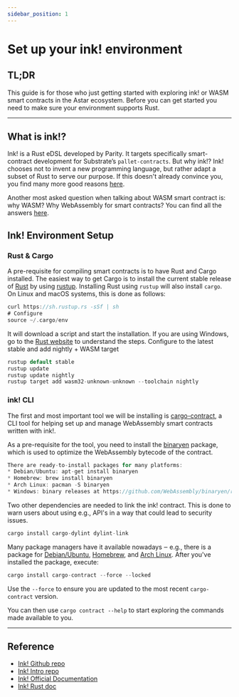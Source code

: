 ```yaml
---
sidebar_position: 1
---
```


# Set up your ink! environment
## TL;DR

This guide is for those who just getting started with exploring ink! or WASM smart contracts in the Astar ecosystem. Before you can get started you need to make sure your environment supports Rust.

---

## What is ink!?

Ink! is a Rust eDSL developed by Parity. It targets specifically smart-contract development for Substrate’s `pallet-contracts`. But why ink!? Ink! chooses not to invent a new programming language, but rather adapt a subset of Rust to serve our purpose. If this doesn't already convince you, you find many more good reasons [here](https://use.ink/why-rust-for-smart-contracts). 

Another most asked question when talking about WASM smart contract is: why WASM? Why WebAssembly for smart contracts? You can find all the answers [here](https://use.ink/why-webassembly-for-smart-contracts).

## Ink! Environment Setup

### Rust & Cargo

A pre-requisite for compiling smart contracts is to have Rust and Cargo installed. The easiest way to get Cargo is to install the current stable release of [Rust](https://www.rust-lang.org/) by using [rustup](https://rustup.rs/). Installing Rust using `rustup` will also install `cargo`. On Linux and macOS systems, this is done as follows:

```rust
curl https://sh.rustup.rs -sSf | sh
# Configure
source ~/.cargo/env
```

It will download a script and start the installation. If you are using Windows, go to the [Rust website](https://www.rust-lang.org/tools/install) to understand the steps. Configure to the latest stable and add nightly + WASM target

```rust
rustup default stable
rustup update
rustup update nightly
rustup target add wasm32-unknown-unknown --toolchain nightly
```

### ink! CLI[](https://use.ink/getting-started/setup#ink-cli)

The first and most important tool we will be installing is [cargo-contract](https://github.com/paritytech/cargo-contract), a CLI tool for helping set up and manage WebAssembly smart contracts written with ink!. 

As a pre-requisite for the tool, you need to install the [binaryen](https://github.com/WebAssembly/binaryen) package, which is used to optimize the WebAssembly bytecode of the contract.

```rust
There are ready-to-install packages for many platforms:
* Debian/Ubuntu: apt-get install binaryen
* Homebrew: brew install binaryen
* Arch Linux: pacman -S binaryen
* Windows: binary releases at https://github.com/WebAssembly/binaryen/releases
```

Two other dependencies are needed to link the ink! contract. This is done to warn users about using e.g., API's in a way that could lead to security issues.

```rust
cargo install cargo-dylint dylint-link
```

Many package managers have it available nowadays ‒ e.g., there is a package for [Debian/Ubuntu](https://tracker.debian.org/pkg/binaryen), [Homebrew](https://formulae.brew.sh/formula/binaryen), and [Arch Linux](https://archlinux.org/packages/community/x86_64/binaryen/). After you've installed the package, execute:

```rust
cargo install cargo-contract --force --locked
```

Use the `--force` to ensure you are updated to the most recent `cargo-contract` version.

You can then use `cargo contract --help` to start exploring the commands made available to you.

---

## Reference

- [Ink! Github repo](https://github.com/paritytech/ink)
- [Ink! Intro repo](https://paritytech.github.io/ink/)
- [Ink! Official Documentation](https://use.ink)
- [Ink! Rust doc](https://paritytech.github.io/ink/ink_lang/)